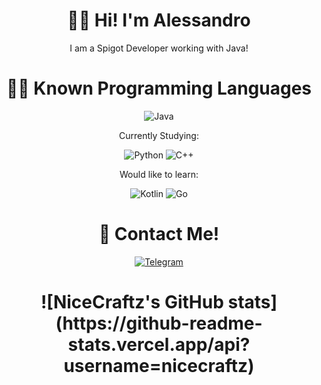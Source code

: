 <h1 align=center>🤷‍♂️ Hi! I'm Alessandro</h1>
<p align=center>I am a Spigot Developer working with Java!</>

<h1 align=center>👨‍💻 Known Programming Languages</h1>
<p align=center>
  <img alt="Java" src="https://img.shields.io/badge/java-%23ED8B00.svg?style=for-the-badge&logo=java&logoColor=white"/>
  <p align=center>Currently Studying:<p>
  <p align=center>
     <img alt="Python" src="https://img.shields.io/badge/python-%2314354C.svg?style=for-the-badge&logo=python&logoColor=white"/>
     <img alt="C++" src="https://img.shields.io/badge/c++-%2300599C.svg?style=for-the-badge&logo=c%2B%2B&logoColor=white"/>
  </p>
   <p align=center> Would like to learn: </p>
   <p align=center>
    <img alt="Kotlin" src="https://img.shields.io/badge/kotlin-%230095D5.svg?style=for-the-badge&logo=kotlin&logoColor=white"/>
    <img alt="Go" src="https://img.shields.io/badge/go-%2300ADD8.svg?style=for-the-badge&logo=go&logoColor=white"/>
  </p>
</p>


<h1 align=center>💬 Contact Me!</h1>
<p align=center>
  <a href="https://t.me/Carcasse">
    <img alt="Telegram" src="https://img.shields.io/badge/Telegram-2CA5E0?style=for-the-badge&logo=telegram&logoColor=white" />
  <a/>
</p>
  
  
  
<h1 align=center>
  ![NiceCraftz's GitHub stats](https://github-readme-stats.vercel.app/api?username=nicecraftz)
</h1>
<!---
NiceCraftz/NiceCraftz is a ✨ special ✨ repository because its `README.md` (this file) appears on your GitHub profile.
You can click the Preview link to take a look at your changes.
--->
